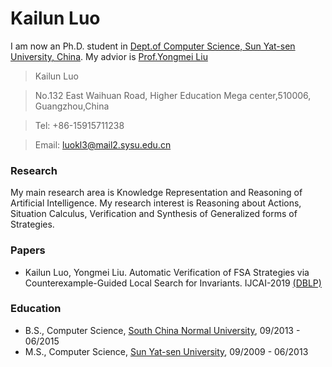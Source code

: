 # Kailun Luo 

I am now an Ph.D. student in [Dept.of Computer Science, Sun Yat-sen University, China](http://sdcs.sysu.edu.cn). My advior is [Prof.Yongmei Liu](http://sdcs.sysu.edu.cn/content/2490) 

  >Kailun Luo
  
  >No.132 East Waihuan Road, Higher Education Mega center,510006, Guangzhou,China
  
  >Tel: +86-15915711238
  
  >Email: luokl3@mail2.sysu.edu.cn



### Research

My main research area is Knowledge Representation and Reasoning of Artificial Intelligence. My research interest is Reasoning about Actions, Situation Calculus, Verification and Synthesis of Generalized forms of Strategies. 

### Papers

- Kailun Luo, Yongmei Liu. Automatic Verification of FSA Strategies via Counterexample-Guided Local Search for Invariants. IJCAI-2019 [(DBLP)](https://dblp.uni-trier.de/pers/hd/l/Luo:Kailun)

### Education

- B.S., Computer Science, [South China Normal University](http://cs.scnu.edu.cn), 09/2013 - 06/2015
- M.S., Computer Science, [Sun Yat-sen University](http://sdcs.sysu.edu.cn), 09/2009 - 06/2013


